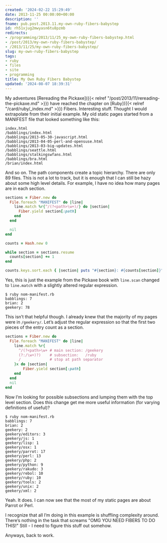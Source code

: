 ```yaml
---
created: '2024-02-22 15:29:49'
date: 2013-11-25 00:00:00+00:00
description: ''
fname: pub.post.2013.11.my-own-ruby-fibers-babystep
id: rh51xjug2mwyasn6tu8pzmb
redirects:
- /programming/2013/11/25_my-own-ruby-fibers-babystep.html
- /post/2013/my-own-ruby-fibers-babystep/
- /2013/11/25/my-own-ruby-fibers-babystep/
slug: my-own-ruby-fibers-babystep
tags:
- ruby
- files
- site
- programming
title: My Own Ruby Fibers Babystep
updated: '2024-08-07 18:39:31'
---
```


My adventures [Rereading the Pickaxe]({{< relref "/post/2013/11/rereading-the-pickaxe.md" >}}) have reached the chapter on [Ruby]({{< relref "/card/ruby/_index.md" >}}) Fibers. Interesting stuff. Thought I would extrapolate from their initial example. My old static pages started from a MANIFEST file that looked something like this:

```plaintext
index.html
/babblings/index.html
/babblings/2013-05-30-javascript.html
/babblings/2013-04-05-perl-and-opensuse.html
/babblings/2013-03-big-updates.html
/babblings/seattle.html
/babblings/stalkingswfans.html
/babblings/bra.html
/brian/index.html
```

And so on. The path components create a topic hierarchy. There are only 89 files. This is not a lot to track, but it is enough that I can still be hazy about some high level details. For example, I have no idea how many pages are in each section.

```ruby
sections = Fiber.new do
  File.foreach "MANIFEST" do |line|
    line.match %r{^/(?<path>\w+)/} do |section|
      Fiber.yield section[:path]
    end
  end

  nil
end

counts = Hash.new 0

while section = sections.resume
  counts[section] += 1
end

counts.keys.sort.each { |section| puts "#{section}: #{counts[section]}" }
```

Yes, this is just the example from the Pickaxe book with `line.scan` changed to `line.match` with a slightly altered regular expression.

```console
$ ruby nom-manifest.rb
babblings: 7
brian: 2
geekery: 78
```

This isn’t that helpful though. I already knew that the majority of my pages were in `/geekery/`. Let’s adjust the regular expression so that the first two pieces of the entry count as a section.

```ruby
sections = Fiber.new do
  File.foreach "MANIFEST" do |line|
    line.match %r{
      ^/(?<path>\w+ # main section: /geekery
      (?:/\w+)?)    # subsection:   /ruby
      /             # stop at path separator
    }x do |section|
        Fiber.yield section[:path]
    end
  end
  nil
end
```

Now I’m looking for possible subsections and lumping them with the top level section. Does this change get me more useful information (for varying definitions of useful)?

```console
$ ruby nom-manifest.rb
babblings: 7
brian: 2
geekery: 2
geekery/editors: 3
geekery/js: 1
geekery/lisp: 1
geekery/osx: 1
geekery/parrot: 17
geekery/perl: 13
geekery/php: 2
geekery/python: 9
geekery/rakudo: 3
geekery/rebol: 10
geekery/ruby: 10
geekery/tools: 2
geekery/unix: 2
geekery/xml: 2
```

Yeah. It does. I can now see that the most of my static pages are about Parrot or Perl.

I recognize that all I’m doing in this example is shuffling complexity around. There’s nothing in the task that screams "OMG YOU NEED FIBERS TO DO THIS!" Still - I need to figure this stuff out somehow.

Anyways, back to work.